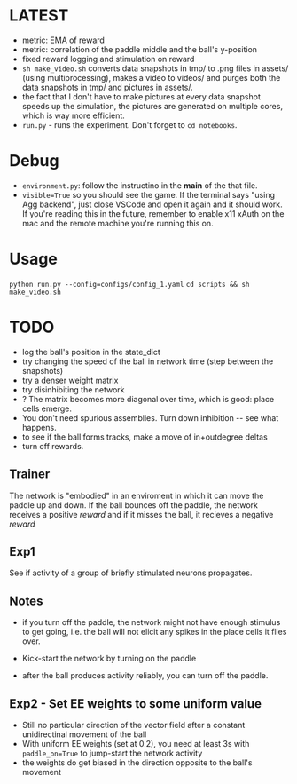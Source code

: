 # LATEST
- metric: EMA of reward 
- metric: correlation of the paddle middle and the ball's y-position
- fixed reward logging and stimulation on reward
- `sh make_video.sh` converts data snapshots in tmp/ to .png files in assets/ (using multiprocessing), makes a video to videos/ and purges both the data snapshots in tmp/ and pictures in assets/.
- the fact that I don't have to make pictures at every data snapshot speeds up the simulation, the pictures are generated on multiple cores, which is way more efficient.
- `run.py` - runs the experiment. Don't forget to `cd notebooks`.

# Debug
- `environment.py`: follow the instructino in the __main__ of the that file.
- `visible=True` so you should see the game. If the terminal says "using Agg backend", just close VSCode and open it again and it should work. If you're reading this in the future, remember to enable x11 xAuth on the mac and the remote machine you're running this on.

# Usage
`python run.py --config=configs/config_1.yaml`
`cd scripts && sh make_video.sh`

# TODO

- log the ball's position in the state_dict
- try changing the speed of the ball in network time (step between the snapshots)
- try a denser weight matrix
- try disinhibiting the network
- ? The matrix becomes more diagonal over time, which is good: place cells emerge.
- You don't need spurious assemblies. Turn down inhibition -- see what happens.
- to see if the ball forms tracks, make a move of in+outdegree deltas
- turn off rewards.

## Trainer
The network is "embodied" in an enviroment in which it can move the paddle up and down. If the ball bounces off the paddle, the network receives a positive _reward_ and if it misses the ball, it recieves a negative _reward_

## Exp1
See if activity of a group of briefly stimulated neurons propagates.

## Notes
- if you turn off the paddle, the network might not have enough stimulus to get going, i.e. the ball will not elicit any spikes in the place cells it flies over.

- Kick-start the network by turning on the paddle
- after the ball produces activity reliably, you can turn off the paddle.

## Exp2 - Set EE weights to some uniform value
- Still no particular direction of the vector field after a constant unidirectinal movement of the ball
- With uniform EE weights (set at 0.2), you need at least 3s with `paddle_on=True` to jump-start the network activity
- the weights do get biased in the direction opposite to the ball's movement

